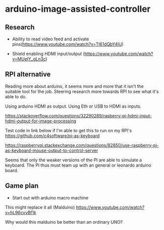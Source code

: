# arduino-image-assisted-controller

## Research

- Ability to read video feed and activate pins(https://www.youtube.com/watch?v=TI61dQbY4lU)

- Shield enabling HDMI input/output (https://www.youtube.com/watch?v=MUeIY_gLn3c)

## RPI alternative

Reading more about arduino, it seems more and more that it isn't the suitable tool for the job. Steering research more towards RPI to see what it's able to do.

Using arduino HDMI as output.
Using Eth or USB to HDMI as inputs.

https://stackoverflow.com/questions/32290289/rasberry-pi-hdmi-input-hdmi-output-for-image-processing

Test code in link below if I'm able to get this to run on my RPI's https://github.com/c4software/pi-as-keyboard

https://raspberrypi.stackexchange.com/questions/82850/use-raspberry-pi-as-keyboard-mouse-output-to-control-server

Seems that only the weaker versions of the PI are able to simulate a keyboard. The PI thus must team up with an general or leonardo arduino board.

## Game plan

- Start out with arduino macro machine

This might replace it all (Malduino)
https://www.youtube.com/watch?v=hL96cvvBf1k

Why would this malduino be better than an ordinary UNO?